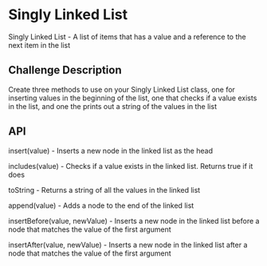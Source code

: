 # Singly Linked List
Singly Linked List - A list of items that has a value and a reference to the next item in the list


## Challenge Description
Create three methods to use on your Singly Linked List class, one for inserting values in the beginning of the list, one that checks if a value exists in the list, and one the prints out a string of the values in the list

## API

insert(value) - Inserts a new node in the linked list as the head

includes(value) - Checks if a value exists in the linked list. Returns true if it does

toString - Returns a string of all the values in the linked list

append(value) - Adds a node to the end of the linked list

insertBefore(value, newValue) - Inserts a new node in the linked list before a node that matches the value of the first argument

insertAfter(value, newValue) - Inserts a new node in the linked list after a node that matches the value of the first argument
